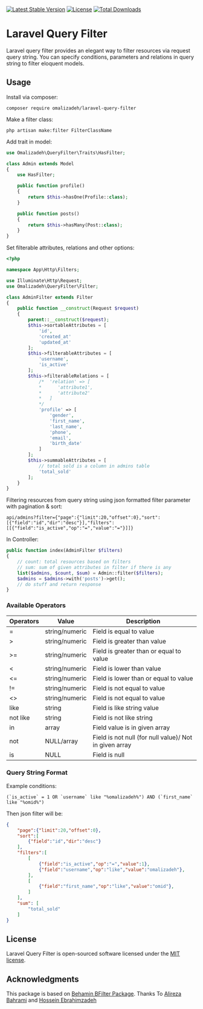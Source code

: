 [![Latest Stable Version](https://poser.pugx.org/omalizadeh/laravel-query-filter/v)](https://packagist.org/packages/omalizadeh/laravel-query-filter)
[![License](https://poser.pugx.org/omalizadeh/laravel-query-filter/license)](https://packagist.org/packages/omalizadeh/laravel-query-filter)
[![Total Downloads](https://poser.pugx.org/omalizadeh/laravel-query-filter/downloads)](https://packagist.org/packages/omalizadeh/laravel-query-filter)
# Laravel Query Filter
Laravel query filter provides an elegant way to filter resources via request query string.
You can specify conditions, parameters and relations in query string to filter eloquent models.

## Usage
Install via composer:
```
composer require omalizadeh/laravel-query-filter
```
Make a filter class:
```
php artisan make:filter FilterClassName
```
Add trait in model:
```php
use Omalizadeh\QueryFilter\Traits\HasFilter;

class Admin extends Model
{
    use HasFilter;

    public function profile()
    {
        return $this->hasOne(Profile::class);
    }

    public function posts()
    {
        return $this->hasMany(Post::class);
    }
}
```
Set filterable attributes, relations and other options:
```php
<?php

namespace App\Http\Filters;

use Illuminate\Http\Request;
use Omalizadeh\QueryFilter\Filter;

class AdminFilter extends Filter
{
    public function __construct(Request $request)
    {
        parent::__construct($request);
        $this->sortableAttributes = [
            'id',
            'created_at'
            'updated_at'
        ];
        $this->filterableAttributes = [
            'username',
            'is_active'
        ];
        $this->filterableRelations = [
            /*  'relation' => [
            *      'attribute1',
            *      'attribute2' 
            *   ]
            */             
            'profile' => [
                'gender',
                'first_name',
                'last_name',
                'phone',
                'email',
                'birth_date'
            ]
        ];
        $this->summableAttributes = [
            // total sold is a column in admins table
            'total_sold'
        ];
    }
}
```
Filtering resources from query string using json formatted filter parameter with pagination & sort:
```
api/admins?filter={"page":{"limit":20,"offset":0},"sort":[{"field":"id","dir":"desc"}],"filters":[[{"field":"is_active","op":"=","value":"="}]]}
```
In Controller:
```php
public function index(AdminFilter $filters)
{
    // count: total resources based on filters
    // sum: sum of given attributes in filter if there is any
    list($admins, $count, $sum) = Admin::filter($filters);
    $admins = $admins->with('posts')->get();
    // do stuff and return response
}
```
### Available Operators
| Operators  | Value | Description |
|---|---|---|
| =  | string/numeric | Field is equal to value |
| >  | string/numeric | Field is greater than value |
| >=  | string/numeric | Field is greater than or equal to value |
| <  | string/numeric | Field is lower than value |
| <=  | string/numeric | Field is lower than or equal to value |
| != | string/numeric | Field is not equal to value |
| <> | string/numeric | Field is not equal to value |
| like | string | Field is like string value |
| not like | string | Field is not like string |
| in | array | Field value is in given array |
| not | NULL/array | Field is not null (for null value)/ Not in given array |
| is | NULL | Field is null |
### Query String Format
Example conditions:
```
(`is_active` = 1 OR `username` like "%omalizadeh%") AND (`first_name` like "%omid%")
```
Then json filter will be:

```json
{
    "page":{"limit":20,"offset":0},
    "sort":[
        {"field":"id","dir":"desc"}
    ],
    "filters":[
        [
            {"field":"is_active","op":"=","value":1},
            {"field":"username","op":"like","value":"omalizadeh"},
        ],
        [   
            {"field":"first_name","op":"like","value":"omid"},
        ]
    ],
    "sum": [
        "total_sold"
    ]
}
```
## License

Laravel Query Filter is open-sourced software licensed under the [MIT license](LICENSE.md).

## Acknowledgments

This package is based on [Behamin BFilter Package](https://github.com/alirezabahram7/bfilter).
Thanks To [Alireza Bahrami](https://github.com/alirezabahram7) and [Hossein Ebrahimzadeh](https://github.com/Hebrahimzadeh)
